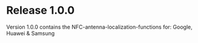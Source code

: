 # Release 1.0.0
Version 1.0.0 contains the NFC-antenna-localization-functions for: Google, Huawei & Samsung

